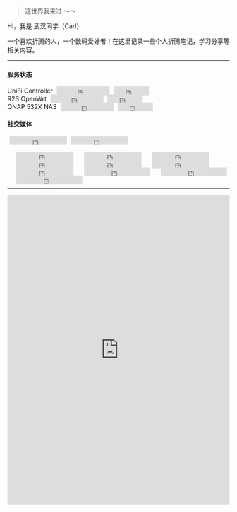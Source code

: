 > 这世界我来过 ～～

Hi，我是 武汉同学（Carl）

一个喜欢折腾的人，一个数码爱好者！在这里记录一些个人折腾笔记，学习分享等相关内容。

***

#### 服务状态

<div style="text-align: left;">UniFi Controller
  <iframe
    style="margin-left: 5px; margin-bottom:-5px;" 
    frameborder="0"
    scrolling="0"
    width="120px"
    height="20px"
    src="https://img.shields.io/uptimerobot/ratio/m792805754-7e394083d5e0d9987eeb01f0">
  </iframe>
  <iframe
    style="margin-left: 5px; margin-bottom:-5px;" 
    frameborder="0"
    scrolling="0"
    width="80px"
    height="20px"
    src="https://img.shields.io/uptimerobot/status/m792805754-7e394083d5e0d9987eeb01f0">
  </iframe>
</div>
<div style="text-align: left;">R2S OpenWrt
  <iframe
    style="margin-left: 5px; margin-bottom:-5px;" 
    frameborder="0"
    scrolling="0"
    width="120px"
    height="20px"
    src="https://img.shields.io/uptimerobot/ratio/m792805900-c8a50b879cc3c9a6f9572167">
  </iframe>
  <iframe
    style="margin-left: 5px; margin-bottom:-5px;" 
    frameborder="0"
    scrolling="0"
    width="80px"
    height="20px"
    src="https://img.shields.io/uptimerobot/status/m792805900-c8a50b879cc3c9a6f9572167">
  </iframe>
</div>
<div style="text-align: left;">QNAP 532X NAS
  <iframe
    style="margin-left: 5px; margin-bottom:-5px;" 
    frameborder="0"
    scrolling="0"
    width="120px"
    height="20px"
    src="https://img.shields.io/uptimerobot/ratio/m792798184-61716c065417c923ec86b020">
  </iframe>
  <iframe
    style="margin-left: 5px; margin-bottom:-5px;" 
    frameborder="0"
    scrolling="0"
    width="80px"
    height="20px"
    src="https://img.shields.io/uptimerobot/status/m792798184-61716c065417c923ec86b020">
  </iframe>
</div>

#### 社交媒体

<div style="text-align: left;">
  <iframe
    style="margin-left: 5px; margin-bottom:-5px;" 
    frameborder="0"
    scrolling="0"
    width="130px"
    height="20px"
    src="https://img.shields.io/youtube/channel/views/UCLY6gSsEwswCrDaFV__K1uw?style=social">
  </iframe>
  <iframe
    style="margin-left: 5px; margin-bottom:-5px;" 
    frameborder="0"
    scrolling="0"
    width="130px"
    height="20px"
    src="https://img.shields.io/youtube/channel/subscribers/UCLY6gSsEwswCrDaFV__K1uw?style=social0">
  </iframe>
</div>








<br>

<iframe style="margin-left: 20px; margin-bottom:-5px;" frameborder="0" scrolling="0" width="130px"
    height="20px"
    src="https://img.shields.io/youtube/channel/views/UCLY6gSsEwswCrDaFV__K1uw?style=social">
</iframe>
<iframe style="margin-left: 20px; margin-bottom:-5px;" frameborder="0" scrolling="0" width="130px"
    height="20px"
    src="https://img.shields.io/youtube/channel/subscribers/UCLY6gSsEwswCrDaFV__K1uw?style=social">
</iframe>
<iframe style="margin-left: 20px; margin-bottom:-5px;" frameborder="0" scrolling="0" width="130px"
    height="20px"
    src="https://img.shields.io/badge/dynamic/json?color=43A0D1&label=subscribers&query=%24.data.totalSubs&url=https%3A%2F%2Fapi.spencerwoo.com%2Fsubstats%2F%3Fsource%3Dbilibili%26queryKey%3D191193781&style=social&logo=bilibili">
</iframe>
<iframe style="margin-left: 20px; margin-bottom:-5px;" frameborder="0" scrolling="0" width="130px"
    height="20px"
    src="https://img.shields.io/badge/dynamic/json?color=%23df2029&label=Weibo&query=%24.data.totalSubs&url=https%3A%2F%2Fapi.spencerwoo.com%2Fsubstats%2F%3Fsource%3Dweibo%26queryKey%3D2965107404&style=social&logo=sina-weibo">
</iframe>
<iframe style="margin-left: 20px; margin-bottom:-5px;" frameborder="0" scrolling="0" width="130px"
    height="20px"
    src="https://img.shields.io/twitter/url?url=https://twitter.com/carlsonglin">
</iframe>
<iframe style="margin-left: 20px; margin-bottom:-5px;" frameborder="0" scrolling="0" width="130px"
    height="20px"
    src="https://img.shields.io/twitter/follow/carlsonglin?label=followers">
</iframe>
<iframe style="margin-left: 20px; margin-bottom:-5px;" frameborder="0" scrolling="0" width="130px"
    height="20px"
    src="https://img.shields.io/github/followers/CarlCit?style=social">
</iframe>
<iframe style="margin-left: 20px; margin-bottom:-5px;" frameborder="0" scrolling="0" width="150px"
    height="20px"
    src="https://img.shields.io/badge/dynamic/json?label=followers&query=%24.data.totalSubs&url=https%3A%2F%2Fapi.spencerwoo.com%2Fsubstats%2F%3Fsource%3Dinstagram%26queryKey%3Dcarl.songlin&style=social&logo=instagram">
</iframe>
<iframe style="margin-left: 20px; margin-bottom:-5px;" frameborder="0" scrolling="0" width="150px"
    height="20px"
    src="https://img.shields.io/badge/dynamic/json?label=subscribers&query=%24.data.totalSubs&url=https%3A%2F%2Fapi.spencerwoo.com%2Fsubstats%2F%3Fsource%3Dsspai%26queryKey%3Dhaijc&style=social&logo=Apache">
</iframe>
<iframe style="margin-left: 20px; margin-bottom:-5px;" frameborder="0" scrolling="0" width="150px"
    height="20px"
    src="https://img.shields.io/badge/dynamic/json?label=Subscribers&query=%24.data.totalSubs&url=https%3A%2F%2Fapi.spencerwoo.com%2Fsubstats%2F%3Fsource%3Dzhihu%26queryKey%3Dcarlsonglin&style=social&logo=zhihu">
</iframe>



***


<iframe src="https://songlin.me/uptime/" style="width: 100%;  height: 700px; border: 0"></iframe>

